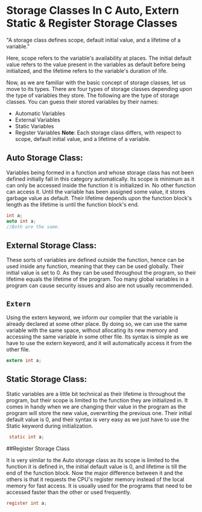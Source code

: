# Storage Classes In C Auto, Extern Static & Register Storage Classes

"A storage class defines scope, default initial value, and a lifetime of a variable."

Here, scope refers to the variable's availability at places. The initial default value refers to the value present in the variables as default before being initialized, and the lifetime refers to the variable's duration of life.

Now, as we are familiar with the basic concept of storage classes, let us move to its types. There are four types of storage classes depending upon the type of variables they store. The following are the type of storage classes. You can guess their stored variables by their names:

- Automatic Variables
- External Variables
- Static Variables
- Register Variables
**Note**: Each storage class differs, with respect to scope, default initial value, and a lifetime of a variable.

## Auto Storage Class:
Variables being formed in a function and whose storage class has not been defined initially fall in this category automatically. Its scope is minimum as it can only be accessed inside the function it is initialized in. No other function can access it. Until the variable has been assigned some value, it stores garbage value as default. Their lifetime depends upon the function block's length as the lifetime is until the function block's end. 
``` c
int a;
auto int a;
//Both are the same.
```

## External Storage Class:
These sorts of variables are defined outside the function, hence can be used inside any function, meaning that they can be used globally. Their initial value is set to 0. As they can be used throughout the program, so their lifetime equals the lifetime of the program. Too many global variables in a program can cause security issues and also are not usually recommended. 

## ``` Extern ```
Using the extern keyword, we inform our compiler that the variable is already declared at some other place. By doing so, we can use the same variable with the same space, without allocating its new memory and accessing the same variable in some other file. Its syntax is simple as we have to use the extern keyword, and it will automatically access it from the other file.

``` c
extern int a;
```
## Static Storage Class:
Static variables are a little bit technical as their lifetime is throughout the program, but their scope is limited to the function they are initialized in. It comes in handy when we are changing their value in the program as the program will store the new value, overwriting the previous one. Their initial default value is 0, and their syntax is very easy as we just have to use the Static keyword during initialization. 

```c
 static int a; 
 ```

##Register Storage Class

It is very similar to the Auto storage class as its scope is limited to the function it is defined in, the initial default value is 0, and lifetime is till the end of the function block. Now the major difference between it and the others is that it requests the CPU's register memory instead of the local memory for fast access. It is usually used for the programs that need to be accessed faster than the other or used frequently. 
``` c
register int a;
```
